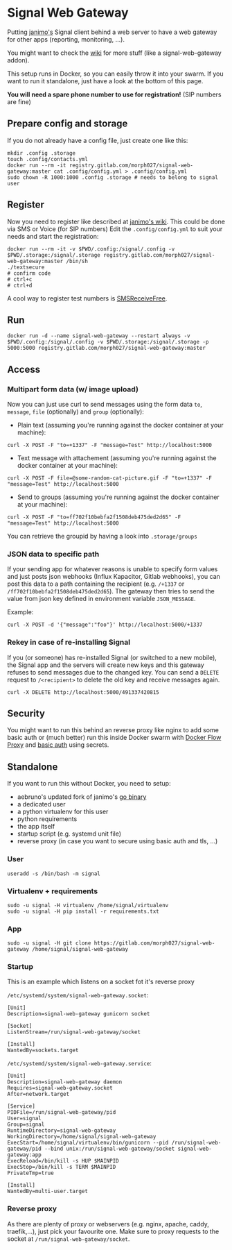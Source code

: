 # Signal Web Gateway

Putting [janimo's](https://github.com/janimo/textsecure) Signal client behind a web server to have a web gateway for other apps (reporting, monitoring, ...).

You might want to check the [wiki](https://gitlab.com/morph027/signal-web-gateway/wikis/home) for more stuff (like a signal-web-gateway addon).

This setup runs in Docker, so you can easily throw it into your swarm. If you want to run it standalone, just have a look at the bottom of this page.

**You will need a spare phone number to use for registration!** (SIP numbers are fine)

## Prepare config and storage

If you do not already have a config file, just create one like this:

```
mkdir .config .storage
touch .config/contacts.yml
docker run --rm -it registry.gitlab.com/morph027/signal-web-gateway:master cat .config/config.yml > .config/config.yml
sudo chown -R 1000:1000 .config .storage # needs to belong to signal user
```

## Register

Now you need to register like described at [janimo's wiki](https://github.com/janimo/textsecure/wiki/Installation). This could be done via SMS or Voice (for SIP numbers)
Edit the `.config/config.yml` to suit your needs and start the registration:

```
docker run --rm -it -v $PWD/.config:/signal/.config -v $PWD/.storage:/signal/.storage registry.gitlab.com/morph027/signal-web-gateway:master /bin/sh
./textsecure
# confirm code
# ctrl+c
# ctrl+d
```

A cool way to register test numbers is [SMSReceiveFree](https://smsreceivefree.com/).

## Run

```
docker run -d --name signal-web-gateway --restart always -v $PWD/.config:/signal/.config -v $PWD/.storage:/signal/.storage -p 5000:5000 registry.gitlab.com/morph027/signal-web-gateway:master
```

## Access

### Multipart form data (w/ image upload)

Now you can just use curl to send messages using the form data `to`, `message`, `file` (optionally) and `group` (optionally):

* Plain text (assuming you're running against the docker container at your machine):

```
curl -X POST -F "to=+1337" -F "message=Test" http://localhost:5000
```

* Text message with attachement (assuming you're running against the docker container at your machine):

```
curl -X POST -F file=@some-random-cat-picture.gif -F "to=+1337" -F "message=Test" http://localhost:5000
```

* Send to groups (assuming you're running against the docker container at your machine):

```
curl -X POST -F "to=ff702f10bebfa2f1508deb475ded2d65" -F "message=Test" http://localhost:5000
```

You can retrieve the groupid by having a look into `.storage/groups`

### JSON data to specific path

If your sending app for whatever reasons is unable to specify form values and just posts json webhooks (Influx Kapacitor, Gitlab webhooks), you can post this data to a path containing the recipient (e.g. `/+1337` or `/ff702f10bebfa2f1508deb475ded2d65`).
The gateway then tries to send the value from json key defined in environment variable `JSON_MESSAGE`.

Example:

```
curl -X POST -d '{"message":"foo"}' http://localhost:5000/+1337
```

### Rekey in case of re-installing Signal

If you (or someone) has re-installed Signal (or switched to a new mobile), the Signal app and the servers will create new keys and this gateway refuses to send messages due to the changed key. You can send a `DELETE` request to `/<recipient>` to delete the old key and receive messages again.

```
curl -X DELETE http://localhost:5000/491337420815
```

## Security

You might want to run this behind an reverse proxy like nginx to add some basic auth or (much better) run this inside Docker swarm with [Docker Flow Proxy](https://proxy.dockerflow.com) and [basic auth](https://proxy.dockerflow.com/swarm-mode-auto/#service-authentication) using secrets.

## Standalone

If you want to run this without Docker, you need to setup:

* aebruno's updated fork of janimo's [go binary](https://github.com/aebruno/textsecure)
* a dedicated user
* a python virtualenv for this user
* python requirements
* the app itself
* startup script (e.g. systemd unit file)
* reverse proxy (in case you want to secure using basic auth and tls, ...)

### User

```
useradd -s /bin/bash -m signal
```

### Virtualenv + requirements

```
sudo -u signal -H virtualenv /home/signal/virtualenv
sudo -u signal -H pip install -r requirements.txt
```

### App

```
sudo -u signal -H git clone https://gitlab.com/morph027/signal-web-gateway /home/signal/signal-web-gateway
```

### Startup

This is an example which listens on a socket fot it's reverse proxy

`/etc/systemd/system/signal-web-gateway.socket`:

```
[Unit]
Description=signal-web-gateway gunicorn socket

[Socket]
ListenStream=/run/signal-web-gateway/socket

[Install]
WantedBy=sockets.target
```

`/etc/systemd/system/signal-web-gateway.service`:

```
[Unit]
Description=signal-web-gateway daemon
Requires=signal-web-gateway.socket
After=network.target

[Service]
PIDFile=/run/signal-web-gateway/pid
User=signal
Group=signal
RuntimeDirectory=signal-web-gateway
WorkingDirectory=/home/signal/signal-web-gateway
ExecStart=/home/signal/virtualenv/bin/gunicorn --pid /run/signal-web-gateway/pid --bind unix:/run/signal-web-gateway/socket signal-web-gateway:app
ExecReload=/bin/kill -s HUP $MAINPID
ExecStop=/bin/kill -s TERM $MAINPID
PrivateTmp=true

[Install]
WantedBy=multi-user.target
```

### Reverse proxy

As there are plenty of proxy or webservers (e.g. nginx, apache, caddy, traefik,...), just pick your favourite one. Make sure to proxy requests to the socket at `/run/signal-web-gateway/socket`.
